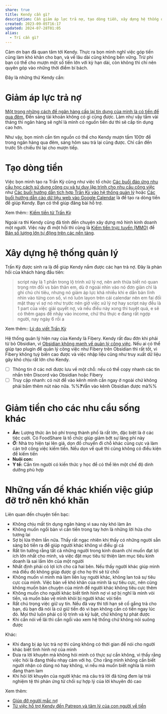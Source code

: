 ```yaml
---
share: true
title: Kendy cần gì?
description: Cần giảm áp lực trả nợ, tạo dòng tiền, xây dựng hệ thống quản lý, giảm tiền cho các nhu cầu
created: 2023-09-05T16:17
updated: 2024-07-28T01:05
alias:
  - Trí cần gì?
---
```

Cảm ơn bạn đã quan tâm tới Kendy. Thực ra bọn mình nghĩ việc góp tiền cũng làm khó khăn cho bạn, và về lâu dài cũng không bền vững. Trừ phi bạn có thể cho mượn một số tiền lớn với kỳ hạn dài, còn không thì chỉ nên quyên góp vào những thời điểm bí bách.

Đây là những thứ Kendy cần:
# Giảm áp lực trả nợ
[Một trong những cách để ngân hàng cấp lại tín dụng của mình là có tiền để qua đêm.](../../%E2%9A%A1Hi%E1%BB%83u%20bi%E1%BA%BFt%20s%C3%A2u/Vay%20ti%E1%BB%81n/Ng%C3%A2n%20h%C3%A0ng,%20%C4%91i%E1%BB%83m%20t%C3%ADn%20d%E1%BB%A5ng/Ng%C3%A2n%20h%C3%A0ng%20c%E1%BA%A5p%20t%C3%ADn%20d%E1%BB%A5ng%20b%E1%BA%B1ng%20vi%E1%BB%87c%20nh%C3%ACn%20s%E1%BB%91%20t%C3%A0i%20kho%E1%BA%A3n%20v%C3%A0o%20cu%E1%BB%91i%20ng%C3%A0y.md) Đến sáng tài khoản không có gì cũng được. Làm như vậy tầm vài tháng thì ngân hàng sẽ nghĩ là mình có nguồn tiền dư thì sẽ cấp tín dụng cao hơn.

Như vậy, bọn mình cần tìm nguồn có thể cho Kendy mượn tầm 100tr để trong ngân hàng qua đêm, sáng hôm sau trả lại cũng được. Chỉ cần đến trước 5h chiều thì lại cho mượn tiếp. 
# Tạo dòng tiền
Việc bọn mình tạo ra Trấn Kỳ cũng như việc tổ chức [Các buổi đáp ứng nhu cầu học cách sử dụng công cụ và tư duy lập trình cho nhu cầu công việc](C%C3%A1c%20bu%E1%BB%95i%20%C4%91%C3%A1p%20%E1%BB%A9ng%20nhu%20c%E1%BA%A7u%20h%E1%BB%8Dc%20c%C3%A1ch%20s%E1%BB%AD%20d%E1%BB%A5ng%20c%C3%B4ng%20c%E1%BB%A5%20v%C3%A0%20t%C6%B0%20duy%20l%E1%BA%ADp%20tr%C3%ACnh%20cho%20nhu%20c%E1%BA%A7u%20c%C3%B4ng%20vi%E1%BB%87c.md) như [Các buổi hướng dẫn tích hợp Trấn Kỳ vào hệ thống quản lý](C%C3%A1c%20bu%E1%BB%95i%20h%C6%B0%E1%BB%9Bng%20d%E1%BA%ABn%20t%C3%ADch%20h%E1%BB%A3p%20Tr%E1%BA%A5n%20K%E1%BB%B3%20v%C3%A0o%20h%E1%BB%87%20th%E1%BB%91ng%20qu%E1%BA%A3n%20l%C3%BD.md) hoặc [Các buổi hướng dẫn cào dữ liệu web vào Google Calendar](C%C3%A1c%20bu%E1%BB%95i%20h%C6%B0%E1%BB%9Bng%20d%E1%BA%ABn%20c%C3%A0o%20d%E1%BB%AF%20li%E1%BB%87u%20web%20v%C3%A0o%20Google%20Calendar.md) là để tạo ra dòng tiền để giúp Kendy. Bạn có thể giúp đăng bài hỗ trợ.

Xem thêm:: [Kiếm tiền từ Trấn Kỳ](../Tr%E1%BA%A5n%20K%E1%BB%B3/9%20Blog/Ki%E1%BA%BFm%20ti%E1%BB%81n%20t%E1%BB%AB%20Tr%E1%BA%A5n%20K%E1%BB%B3.md)

Ngoài ra thì Kendy cũng đã tính đến chuyện xây dựng mô hình kinh doanh một người. Việc này đi một hồi thì cũng là [Kiếm tiền trực tuyến (MMO)](../../%E2%9A%A1Hi%E1%BB%83u%20bi%E1%BA%BFt%20s%C3%A2u/Ki%E1%BA%BFm%20ti%E1%BB%81n/T%C3%A0i%20kho%E1%BA%A3n%20%E1%BA%A3o,%20mua%20b%C3%A1n%20th%C3%B4ng%20tin%20c%C3%A1%20nh%C3%A2n/Ki%E1%BA%BFm%20ti%E1%BB%81n%20tr%E1%BB%B1c%20tuy%E1%BA%BFn%20(MMO)/index.md) để [Bán số lượng lớn tự động trên các nền tảng](../../%E2%9A%A1Hi%E1%BB%83u%20bi%E1%BA%BFt%20s%C3%A2u/Ki%E1%BA%BFm%20ti%E1%BB%81n/T%C3%A0i%20kho%E1%BA%A3n%20%E1%BA%A3o,%20mua%20b%C3%A1n%20th%C3%B4ng%20tin%20c%C3%A1%20nh%C3%A2n/Ki%E1%BA%BFm%20ti%E1%BB%81n%20tr%E1%BB%B1c%20tuy%E1%BA%BFn%20(MMO)/B%C3%A1n%20s%E1%BB%91%20l%C6%B0%E1%BB%A3ng%20l%E1%BB%9Bn%20t%E1%BB%B1%20%C4%91%E1%BB%99ng%20tr%C3%AAn%20c%C3%A1c%20n%E1%BB%81n%20t%E1%BA%A3ng.md).
# Xây dựng hệ thống quản lý
Trấn Kỳ được sinh ra là để giúp Kendy nắm được các hạn trả nợ. Đây là phản hồi của khách hàng đầu tiên:

> script này là 1 phần trong lộ trình xử lý nợ, nên anh thừa biết nó quan trọng ntn đối vs bản thân em, dù ở ngoài nhìn vào nó đơn giản chỉ là ghi chú chi tiêu, nhưng nó giảm áp lực khá nhiều khi e dần bản lĩnh nhìn vào từng con số, vì nó luôn layon trên cái calendar nên em fai đối mặt thay vì sợ nó như trước
> nên giờ việc xử lý nợ hay script này đều là 1 part của việc giải quyết nợ, và nếu điều này xong thì tuyệt quá, e sẽ có thêm gaps để nhảy vào income, chứ thú thực e đang rất ngợp người, nay ngày 6 rồi a

Xem thêm:: [Lý do viết Trấn Kỳ](../Tr%E1%BA%A5n%20K%E1%BB%B3/9%20Blog/L%C3%BD%20do%20vi%E1%BA%BFt%20Tr%E1%BA%A5n%20K%E1%BB%B3.md)

Hệ thống quản lý hiện nay của Kendy là Fibery. Kendy rất đau đớn khi phải từ bỏ Obsidian, vì [Obsidian không mạnh về quản lý công việc](Obsidian%20kh%C3%B4ng%20m%E1%BA%A1nh%20v%E1%BB%81%20qu%E1%BA%A3n%20l%C3%BD%20c%C3%B4ng%20vi%E1%BB%87c.md). Nếu ai có thể giúp tạo plugin để quản lý công việc như Fibery trên Obsidian thì rất tốt, vì Fibery không tuỳ biến cao được và việc nhập liệu cũng như truy xuất dữ liệu gây khó chịu rất lớn cho Kendy. 
- [ ] Thông tin ở các nơi được lưu về một chỗ: nếu có thể copy nhanh các tin nhắn trên Discord vào Obsidian hoặc Fibery
- [ ] Truy cập nhanh: có nút để vào kênh mình cần ngay ở ngoài chứ không phải bấm thêm nút nào nữa.
%%❓Vẫn vào kênh Obsidian được mà%%

# Giảm tiền cho các nhu cầu sống khác
- **Ăn:** Lượng thức ăn bỏ phí trong thành phố là rất lớn, đặc biệt là ở các tiệc cưới. Có FoodShare là tổ chức giúp giảm bớt sự lãng phí này
- **Ở:** Nhà trọ hiện tại lên giá, dọn đồ chuyển đi chỗ khác cũng cực và làm cản trở công việc kiếm tiền. Nếu dọn về quê thì cũng không có điều kiện để kiếm tiền
- **Nuôi con:** 
- **Y tế:** Cần tìm người có kiến thức y học để có thể lên một chế độ dinh dưỡng phù hợp

# Những vấn đề khác khiến việc giúp đỡ trở nên khó khăn
Liên quan đến chuyện tiền bạc:
- Không chịu mất tín dụng ngân hàng vì sau này khó làm ăn
- Không muốn ngồi bàn vì cần tiền trong tay hơn là những lời hứa cho tương lai
- Sợ bị lừa thêm lần nữa. Thấy rất ngạc nhiên khi thấy có những người sẵn sàng bỏ tiền ra để giúp người khác không vì điều gì cả
- Rất tin tưởng rằng tất cả những người trong kinh doanh chỉ muốn đạt lợi ích lớn nhất cho mình, và việc đặt mục tiêu từ thiện làm mục tiêu kinh doanh là sai lầm lớn của một người
- Nhất định phải có lợi ích cho cả hai bên. Nếu thấy người khác giúp mình mà điều đó không giúp được gì cho họ thì sẽ từ chối
- Không muốn vì mình mà làm liên luỵ người khác, không lan toả sự tiêu cực của mình. Việc bàn về khó khăn của mình là sự tiêu cực, nên cũng không muốn bàn chuyện của mình để người khác không tiêu cực thêm
- Không muốn cho người khác biết tình hình nợ vì sợ bị nghĩ là mình vòi tiền, và muốn bảo vệ mình khỏi bị người khác vòi tiền
- Rất chú trọng việc giữ uy tín. Nếu đã vay thì tới hạn sẽ cố gắng trả cho bạn, dù bạn đã nói là cứ giữ tiền đó vì bạn không cần có tiền ngay lúc đó. Mọi thứ luôn phải có lộ trình và kỷ luật, chứ không tự phát được
- Khi cần nói về lãi thì cần ngồi vào xem hệ thống chứ không nói suông được

Khác:
- Khi đang bị áp lực trả nợ thì cũng không có thời gian để nói cho người khác biết tình hình nợ của mình 
- Đưa ra lời khuyên mà không hỏi mình có thực sự cần không, vì thấy rằng việc hỏi là đang thiếu nhạy cảm với họ. Cho rằng mình không cần biết người nhận có dùng nó hay không, vì nếu mà muốn biết nghĩa là mình đang tham lam
- Khi hỏi lời khuyên của người khác mà câu trả lời đã từng đem lại trải nghiệm tệ thì phản ứng từ chối sự hợp lý của lời khuyên đó cao

Xem thêm:
- [Giúp đỡ người mắc nợ](Gi%C3%BAp%20%C4%91%E1%BB%A1%20ng%C6%B0%E1%BB%9Di%20m%E1%BA%AFc%20n%E1%BB%A3.md)
- [Từ việc hỗ trợ Kendy đến Patreon và tâm lý của con người về tiền](../Tr%E1%BA%A5n%20K%E1%BB%B3/9%20Blog/T%E1%BB%AB%20vi%E1%BB%87c%20h%E1%BB%97%20tr%E1%BB%A3%20Kendy%20%C4%91%E1%BA%BFn%20Patreon%20v%C3%A0%20t%C3%A2m%20l%C3%BD%20c%E1%BB%A7a%20con%20ng%C6%B0%E1%BB%9Di%20v%E1%BB%81%20ti%E1%BB%81n.md)
